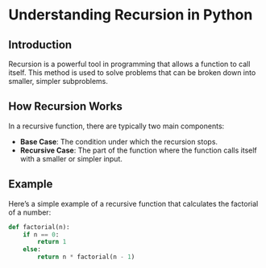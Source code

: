 # Understanding Recursion in Python

## Introduction
Recursion is a powerful tool in programming that allows a function to call itself. This method is used to solve problems that can be broken down into smaller, simpler subproblems.

## How Recursion Works
In a recursive function, there are typically two main components:
- **Base Case**: The condition under which the recursion stops.
- **Recursive Case**: The part of the function where the function calls itself with a smaller or simpler input.

## Example
Here’s a simple example of a recursive function that calculates the factorial of a number:

```python
def factorial(n):
    if n == 0:
        return 1 
    else:
        return n * factorial(n - 1)  
